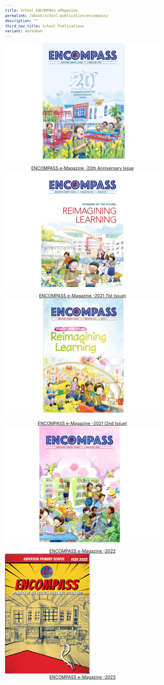 ```yaml
---
title: School ENCOMPASS eMagazine
permalink: /about/school-publication/encompass/
description: ""
third_nav_title: School Publications
variant: markdown
---
```

<img style="width: %;" src="/images/2023%20Images/Encompass 20th Anniversary.jpg" align="centre">
&nbsp;<center><a href="https://go.gov.sg/andpsencompass2020">ENCOMPASS e-Magazine -20th Anniversary Issue </a></center>
 
 <img style="width: %;" src="/images/2023%20Images/Encompass 2021 1st Issue.jpg" align="centre">
&nbsp;<center><a href="https://go.gov.sg/andpsencompass20211">ENCOMPASS e-Magazine -2021 (1st Issue) </a></center>
 
 
 <img style="width: %;" src="/images/2023%20Images/Encompass 2021 2nd Issue.jpg" align="centre">
&nbsp;<center><a href="https://go.gov.sg/andpsencompass20212">ENCOMPASS e-Magazine -2021 (2nd Issue)</a></center>

<img style="width: %;" src="/images/2023%20Images/andpsencompass2022.jpg" align="centre">
&nbsp;<center><a href="https://online.flipbuilder.com/zlpi/qjbi/">ENCOMPASS e-Magazine -2022</a></center>

 <img style="width: 55%;" src="/images/encompass_2023.png" align="centre">
&nbsp;<center><a href="https://online.flipbuilder.com/zlpi/luzd/">ENCOMPASS e-Magazine -2023</a></center>
 
